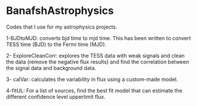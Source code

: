 # BanafshAstrophysics
Codes that I use for my astrophysics projects.

1-BJDtoMJD: converts bjd time to mjd time. This has been written to convert TESS time (BJD) to the Fermi time (MJD).

2- ExploreCleanCorr: explores the TESS data with weak signals and clean the data (remove the negative flux results) and find the correlation between the signal data and background data.

3- calVar: calculates the variability in flux using a custom-made model.

4-fitUL: For a list of sources, find the best fit model that can estimate the different confidence level upperlimit flux.

